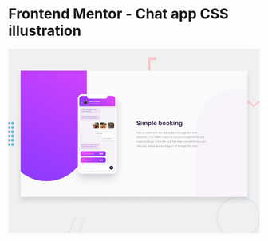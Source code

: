 # Frontend Mentor - Chat app CSS illustration

![Design preview for the Chat app CSS illustration coding challenge](./design/desktop-preview.jpg)


